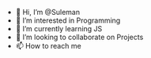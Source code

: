- 👋 Hi, I’m @Suleman
- 👀 I’m interested in Programming
- 🌱 I’m currently learning JS
- 💞️ I’m looking to collaborate on Projects
- 📫 How to reach me 

<!---
Suleman2310/Suleman2310 is a ✨ special ✨ repository because its `README.md` (this file) appears on your GitHub profile.
You can click the Preview link to take a look at your changes.
--->
